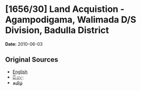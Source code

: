 # [1656/30] Land Acquistion - Agampodigama, Walimada D/S Division, Badulla District

**Date:** 2010-06-03

## Original Sources

- [English](https://documents.gov.lk/view/extra-gazettes/2010/6/1656-30_E.pdf)
- [සිංහල](https://documents.gov.lk/view/extra-gazettes/2010/6/1656-30_S.pdf)
- [தமிழ்](https://documents.gov.lk/view/extra-gazettes/2010/6/1656-30_T.pdf)
